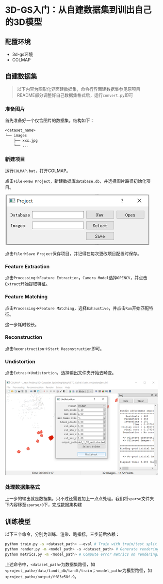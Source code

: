 # 3D-GS入门：从自建数据集到训出自己的3D模型


## 配置环境
- 3d-gs环境
- COLMAP

## 自建数据集
> 以下内容为图形化界面建数据集，命令行界面建数据集参见原项目README部分调整好自己数据集格式后，运行`convert.py`即可

### 准备图片
首先准备好一个仅含图片的数据集，结构如下：
```txt
<dataset_name>
└── images
    ├── xxx.jpg 
    └── ...
```

### 新建项目
运行`COLMAP.bat`，打开COLMAP。

点击`File`->`New Project`，新建数据库`database.db`，并选择图片路径初始化项目。

<img src="pic/colmap_new_project.png">

点击`File`->`Save Project`保存项目，并记得在每次更改项目配置时保存。


### Feature Extraction
点击`Processing`->`Feature Extraction`，`Camera Model`选择`OPENCV`，并点击`Extract`开始提取特征。

### Feature Matching
点击`Processing`->`Feature Matching`，选择`Exhaustive`，并点击`Run`开始匹配特征。

这一步耗时较长。

### Reconstruction
点击`Reconstruction`->`Start Reconstruction`即可。



### Undistortion
点击`Extras`->`Undistortion`，选择输出文件夹开始去畸变。

<img src="pic/colmap_undistorted.png">

### 处理数据集格式
上一步的输出就是数据集，只不过还需要加上一点点处理。我们将`sparse`文件夹下内容移至`sparse/0`下，完成数据集构建

## 训练模型
以下三个命令，分别为训练、渲染、跑指标，三步前后依赖：
```bash
python train.py -s <dataset_path> --eval # Train with train/test split
python render.py -m <model_path> -s <dataset_path> # Generate renderings
python metrics.py -m <model_path> # Compute error metrics on renderings
```

上述命令中，`<dataset_path>`为数据集路径，如`<project_path>/data/tandt_db/tandt/train`；`<model_path>`为模型路径，如`<project_path>/output/ff83e58f-9`。


